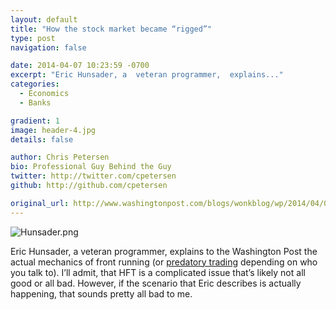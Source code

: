 ```yaml
---
layout: default
title: "How the stock market became “rigged”"
type: post
navigation: false

date: 2014-04-07 10:23:59 -0700
excerpt: "Eric Hunsader, a  veteran programmer,  explains..."
categories:
  - Economics
  - Banks

gradient: 1
image: header-4.jpg
details: false

author: Chris Petersen
bio: Professional Guy Behind the Guy
twitter: http://twitter.com/cpetersen
github: http://github.com/cpetersen

original_url: http://www.washingtonpost.com/blogs/wonkblog/wp/2014/04/04/a-veteran-programmer-explains-how-the-stock-market-became-rigged/
---
```



  ![Hunsader.png](/attachments/d3ff88fac8efa5ca33d85b8d012bea52/image.png)  

 Eric Hunsader, a  veteran programmer,  explains to the Washington Post the actual mechanics of front running (or  [predatory trading](http://www.chrisstucchio.com/blog/2014/fervent_defense_of_frontrunning_hfts.html)  depending on who you talk to). I’ll admit, that HFT is a complicated issue that’s likely not all good or all bad. However, if the scenario that Eric describes is actually happening, that sounds pretty all bad to me. 
